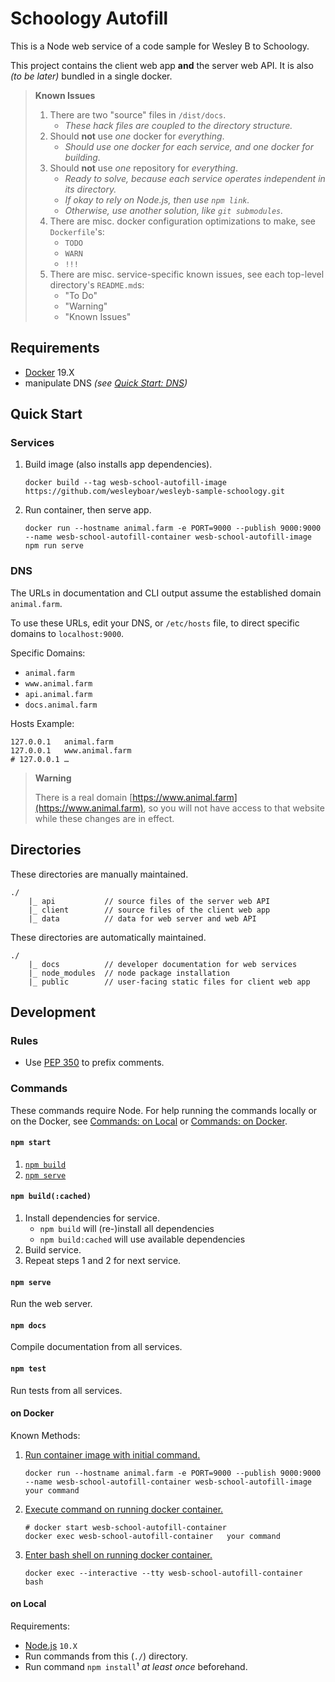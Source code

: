 # Schoology Autofill

This is a Node web service of a code sample for Wesley B to Schoology.

This project contains the client web app **and** the server web API. It is also _(to be later)_ bundled in a single docker.

> **Known Issues**
> 1. There are two "source" files in `/dist/docs`.
>     - _These hack files are coupled to the directory structure._
> 1. Should **not** use _one_ docker for _everything_.
>     - _Should use one docker for each service, and one docker for building._
> 1. Should **not** use _one_ repository for _everything_.
>     - _Ready to solve, because each service operates independent in its directory._
>     - _If okay to rely on Node.js, then use `npm link`._
>     - _Otherwise, use another solution, like `git submodules`._
> 1. There are misc. docker configuration optimizations to make, see `Dockerfile`'s:
>     - `TODO`
>     - `WARN`
>     - `!!!`
> 1. There are misc. service-specific known issues, see each top-level directory's `README.md`s:
>     - "To Do"
>     - "Warning"
>     - "Known Issues"

## Requirements

- [Docker][docker] 19.X
- manipulate DNS _(see [Quick Start: DNS](#dns))_

## Quick Start

### Services

1. Build image (also installs app dependencies).
    ```
    docker build --tag wesb-school-autofill-image https://github.com/wesleyboar/wesleyb-sample-schoology.git
    ```
1. Run container, then serve app.
    ```
    docker run --hostname animal.farm -e PORT=9000 --publish 9000:9000 --name wesb-school-autofill-container wesb-school-autofill-image   npm run serve
    ```

### DNS

The URLs in documentation and CLI output assume the established domain `animal.farm`.

To use these URLs, edit your DNS, or `/etc/hosts` file, to direct specific domains to `localhost:9000`.

Specific Domains:
- `animal.farm`
- `www.animal.farm`
- `api.animal.farm`
- `docs.animal.farm`

Hosts Example:
```
127.0.0.1	animal.farm
127.0.0.1	www.animal.farm
# 127.0.0.1	…
```

> **Warning**
>
> There is a real domain [https://www.animal.farm](https://www.animal.farm), so you will not have access to that website while these changes are in effect.

## Directories

These directories are manually maintained.

    ./
        |_ api           // source files of the server web API
        |_ client        // source files of the client web app
        |_ data          // data for web server and web API

These directories are automatically maintained.

    ./
        |_ docs          // developer documentation for web services
        |_ node_modules  // node package installation
        |_ public        // user-facing static files for client web app

## Development

### Rules

- Use [PEP 350](https://www.python.org/dev/peps/pep-0350/) to prefix comments.

### Commands

These commands require Node. For help running the commands locally or on the Docker, see [Commands: on Local](#on-local) or [Commands: on Docker](#on-docker).

#### `npm start`

1. [`npm build`](#npm-build)
1. [`npm serve`](#npm-serve)

#### `npm build(:cached)`

1. Install dependencies for service.
    - `npm build` will (re-)install all dependencies
    - `npm build:cached` will use available dependencies
2. Build service.
3. Repeat steps 1 and 2 for next service.

#### `npm serve`

Run the web server.

#### `npm docs`

Compile documentation from all services.

#### `npm test`

Run tests from all services.

#### on Docker

Known Methods:
1. [Run container image with initial command.][docker-command-run]
    ```
    docker run --hostname animal.farm -e PORT=9000 --publish 9000:9000 --name wesb-school-autofill-container wesb-school-autofill-image   your command
    ```
2. [Execute command on running docker container.][docker-command-exec]
    ```
    # docker start wesb-school-autofill-container
    docker exec wesb-school-autofill-container   your command
    ```
3. [Enter bash shell on running docker container.][docker-command-exec]
    ```
    docker exec --interactive --tty wesb-school-autofill-container   bash
    ```

#### on Local

Requirements:
- [Node.js][nodejs] `10.X`
- Run commands from this (`./`) directory.
- Run command `npm install`¹ _at least once_ beforehand.

[nodejs]: https://nodejs.org/ "Node.js"
[docker]: https://www.docker.com/ "Docker"
[docker-command-cp]: https://docs.docker.com/engine/reference/commandline/cp/ "Docker: cp"
[docker-command-run]: https://docs.docker.com/engine/reference/commandline/run/ "Docker: run"
[docker-command-exec]: https://docs.docker.com/engine/reference/commandline/exec/ "Docker: exec"
